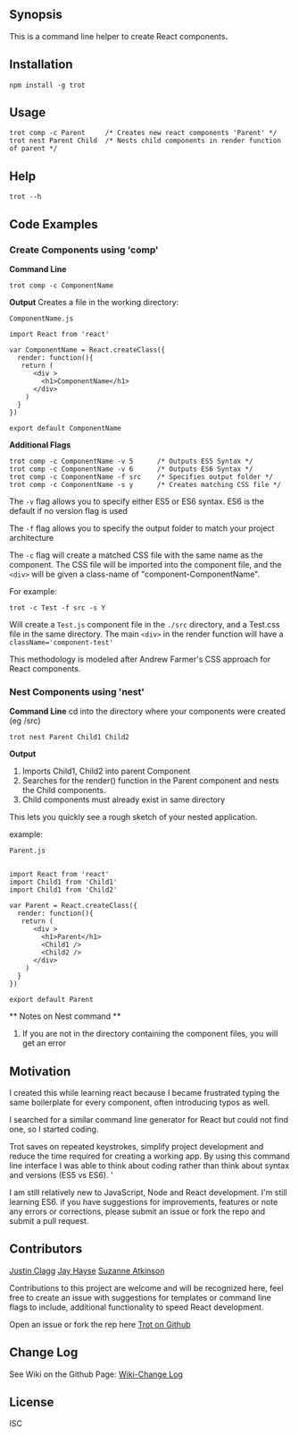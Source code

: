 ## Synopsis

This is a command line helper to create React components.

## Installation

    npm install -g trot

## Usage

    trot comp -c Parent     /* Creates new react components 'Parent' */
    trot nest Parent Child  /* Nests child components in render function of parent */


## Help

    trot --h

## Code Examples

### Create Components using 'comp'

**Command Line**

    trot comp -c ComponentName

**Output**
Creates a file in the working directory:

    ComponentName.js

    import React from 'react'

    var ComponentName = React.createClass({
      render: function(){
       return (
          <div >
            <h1>ComponentName</h1>
          </div>
        )
      }
    })

    export default ComponentName

**Additional Flags**

    trot comp -c ComponentName -v 5      /* Outputs ES5 Syntax */
    trot comp -c ComponentName -v 6      /* Outputs ES6 Syntax */
    trot comp -c ComponentName -f src    /* Specifies output folder */
    trot comp -c ComponentName -s y      /* Creates matching CSS file */

The ```-v``` flag allows you to specify either ES5 or ES6 syntax.
ES6 is the default if no version flag is used

The ```-f``` flag allows you to specify the output folder to match your project architecture

The ```-c``` flag will create a matched CSS file with the same name as the component.  The CSS file will be imported into the component file, and the ```<div>``` will be given a class-name of "component-ComponentName".

For example:

    trot -c Test -f src -s Y

Will create a ```Test.js``` component file in the ```./src``` directory, and a Test.css file in the same directory. The main ```<div>``` in the render function will have a ```className='component-test'```

This methodology is modeled after Andrew Farmer's CSS approach for React components.


### Nest Components using 'nest'

**Command Line**
cd into the directory where your components were created (eg /src)

    trot nest Parent Child1 Child2

**Output**

1.  Imports Child1, Child2 into parent Component
1.  Searches for the render() function in the Parent component and nests the Child components.
1.  Child components must already exist in same directory

This lets you quickly see a rough sketch of your nested application.

example:

    Parent.js


    import React from 'react'
    import Child1 from 'Child1'
    import Child1 from 'Child2'

    var Parent = React.createClass({
      render: function(){
       return (
          <div >
            <h1>Parent</h1>
            <Child1 />
            <Child2 />
          </div>
        )
      }
    })

    export default Parent

** Notes on Nest command **
1. If you are not in the directory containing the component files, you will get an error


## Motivation

I created this while learning react because I became frustrated typing the same boilerplate for every component, often introducing typos as well.

I searched for a similar command line generator for React but could not find one, so I started coding.

Trot saves on repeated keystrokes, simplify project development and reduce the time required for creating a working app.
By using this command line interface I was able to think about coding rather than think about syntax and versions (ES5 vs ES6). '

I am still relatively new to JavaScript, Node and React development.  I'm still learning ES6. if you have suggestions for improvements, features or note any errors or corrections, please submit an issue or fork the repo and submit a pull request.




## Contributors

[Justin Clagg](https://github.com/justinclagg)
[Jay Hayse](https://github.com/sayrilamar)
[Suzanne Atkinson](https://github.com/adventurebear)

Contributions to this project are welcome and will be recognized here,
feel free to create an issue with suggestions for templates or command line flags to include,
additional functionality to speed React development.

Open an issue or fork the rep here [Trot on Github](https://github.com/AdventureBear/trot "Trot on Github")


## Change Log
See Wiki on the Github Page:
[Wiki-Change Log](https://github.com/AdventureBear/trot/wiki/Change-Log "Change Log")

## License

ISC